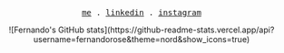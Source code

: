 <p align="center">
  <samp>
    <a href="https://fernando-rodriguez.vercel.app/">me</a> .
    <a href="https://www.linkedin.com/in/fernando-rodriguez-416b472b2/">linkedin</a> .
    <a href="https://www.instagram.com/__fernando_rose/">instagram</a> 
  </samp>
</p>

<p align="center">
  ![Fernando's GitHub stats](https://github-readme-stats.vercel.app/api?username=fernandorose&theme=nord&show_icons=true)
</p>

